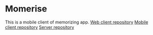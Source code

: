 # Momerise
This is a mobile client of memorizing app.
[Web client repository](https://github.com/ikuto0608/mwa_client)
[Mobile client repository](https://github.com/ikuto0608/mwa_client_mobile)
[Server repository](https://github.com/ikuto0608/mwa_server)
